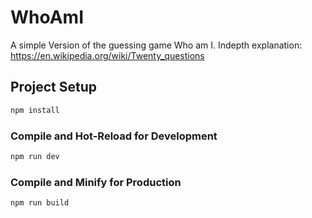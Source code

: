 # WhoAmI

A simple Version of the guessing game Who am I. 
Indepth explanation: 
https://en.wikipedia.org/wiki/Twenty_questions

## Project Setup

```sh
npm install
```

### Compile and Hot-Reload for Development

```sh
npm run dev
```

### Compile and Minify for Production

```sh
npm run build
```
